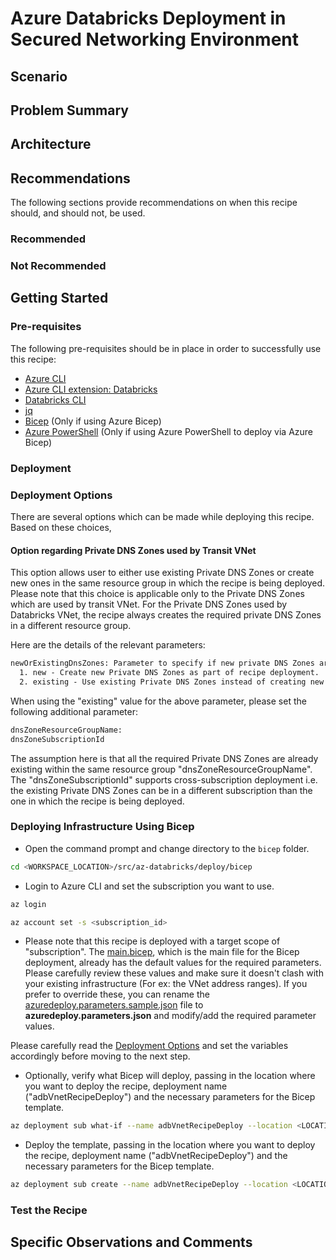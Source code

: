 # Azure Databricks Deployment in Secured Networking Environment

## Scenario

## Problem Summary

## Architecture

## Recommendations

The following sections provide recommendations on when this recipe should, and should not, be used.

### Recommended

### Not Recommended

## Getting Started

### Pre-requisites

The following pre-requisites should be in place in order to successfully use this recipe:

- [Azure CLI](https://docs.microsoft.com/cli/azure/install-azure-cli)
- [Azure CLI extension: Databricks](https://docs.microsoft.com/cli/azure/databricks?view=azure-cli-latest)
- [Databricks CLI](https://docs.databricks.com/dev-tools/cli/index.html#install-the-cli)
- [jq](https://formulae.brew.sh/formula/jq)
- [Bicep](https://docs.microsoft.com/azure/azure-resource-manager/bicep/install) (Only if using Azure Bicep)
- [Azure PowerShell](https://docs.microsoft.com/powershell/azure/install-az-ps) (Only if using Azure PowerShell to deploy via Azure Bicep)

### Deployment

### Deployment Options

There are several options which can be made while deploying this recipe. Based on these choices, 

#### Option regarding Private DNS Zones used by Transit VNet

This option allows user to either use existing Private DNS Zones or create new ones in the same resource group in which the recipe is being deployed. Please note that this choice is applicable only to the Private DNS Zones which are used by transit VNet. For the Private DNS Zones used by Databricks VNet, the recipe always creates the required private DNS Zones in a different resource group.

Here are the details of the relevant parameters:

```txt
newOrExistingDnsZones: Parameter to specify if new private DNS Zones are to be created or to use existing ones.
  1. new - Create new Private DNS Zones as part of recipe deployment.
  2. existing - Use existing Private DNS Zones instead of creating new ones.
```

When using the "existing" value for the above parameter, please set the following additional parameter:

```txt
dnsZoneResourceGroupName: 
dnsZoneSubscriptionId
```

The assumption here is that all the required Private DNS Zones are already existing within the same resource group "dnsZoneResourceGroupName". The "dnsZoneSubscriptionId" supports cross-subscription deployment i.e. the existing Private DNS Zones can be in a different subscription than the one in which the recipe is being deployed.

### Deploying Infrastructure Using Bicep

- Open the command prompt and change directory to the `bicep` folder.

```bash
cd <WORKSPACE_LOCATION>/src/az-databricks/deploy/bicep
```

- Login to Azure CLI and set the subscription you want to use.

```bash
az login

az account set -s <subscription_id>
```

- Please note that this recipe is deployed with a target scope of "subscription". The [main.bicep](./deploy/bicep/main.bicep), which is the main file for the Bicep deployment, already has the default values for the required parameters. Please carefully review these values and make sure it doesn't clash with your existing infrastructure (For ex: the VNet address ranges). If you prefer to override these, you can rename the [azuredeploy.parameters.sample.json](./deploy/bicep/azuredeploy.parameters.sample.json) file to **azuredeploy.parameters.json** and modify/add the required parameter values.

Please carefully read the [Deployment Options](#deployment-options) and set the variables accordingly before moving to the next step.

- Optionally, verify what Bicep will deploy, passing in the location where you want to deploy the recipe, deployment name ("adbVnetRecipeDeploy") and the necessary parameters for the Bicep template.

```bash
az deployment sub what-if --name adbVnetRecipeDeploy --location <LOCATION> --template-file main.bicep --parameters azuredeploy.parameters.json --verbose
```

- Deploy the template, passing in the location where you want to deploy the recipe, deployment name ("adbVnetRecipeDeploy") and the necessary parameters for the Bicep template.

```bash
az deployment sub create --name adbVnetRecipeDeploy --location <LOCATION> --template-file main.bicep --parameters azuredeploy.parameters.json --verbose
```

### Test the Recipe

## Specific Observations and Comments
